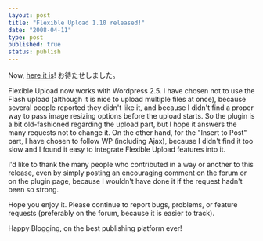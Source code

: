 ```yaml
---
layout: post
title: "Flexible Upload 1.10 released!"
date: "2008-04-11"
type: post
published: true
status: publish
---
```


Now, [here it is](http://blog.japonophile.com/flexible-upload/ "Flexible Upload 1.10")! お待たせしました。

Flexible Upload now works with Wordpress 2.5. I have chosen not to use the Flash upload (although it is nice to upload multiple files at once), because several people reported they didn't like it, and because I didn't find a proper way to pass image resizing options before the upload starts. So the plugin is a bit old-fashioned regarding the upload part, but I hope it answers the many requests not to change it. On the other hand, for the "Insert to Post" part, I have chosen to follow WP (including Ajax), because I didn't find it too slow and I found it easy to integrate Flexible Upload features into it.

I'd like to thank the many people who contributed in a way or another to this release, even by simply posting an encouraging comment on the forum or on the plugin page, because I wouldn't have done it if the request hadn't been so strong.

Hope you enjoy it. Please continue to report bugs, problems, or feature requests (preferably on the forum, because it is easier to track).

Happy Blogging, on the best publishing platform ever!
